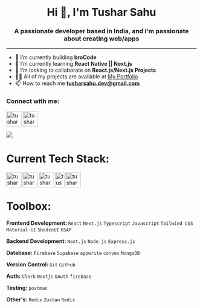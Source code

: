 

<h1 align="center">Hi 👋, I'm Tushar Sahu</h1>
<h3 align="center">A passionate developer based in India, and i'm passionate about creating web/apps</h3>


<!-- <img  alt="coding" align="center"  src="https://i.pinimg.com/originals/81/17/8b/81178b47a8598f0c81c4799f2cdd4057.gif"> -->

---




- 🔭 I’m currently building **broCode**
- 🌱 I’m currently learning **React Native || Next.js**
- 👯 I’m looking to collaborate on **React.js/Next.js Projects**
- 👨‍💻 All of my projects are available at [My Portfolio](https://tusharsahu.vercel.app/)
- 📫 How to reach me **tusharsahu.dev@gmail.com**

<h3>Connect with me:</h3>

<a href="https://linkedin.com/in/tusharsahu-rgh/" target="blank"><img align="center" src="https://cdn-icons-png.flaticon.com/512/174/174857.png" alt="tusharsahu-rgh" height="40" width="40"/></a>
<a href="https://twitter.com/BuddyHidden" target="blank"><img align="center" src="https://png.pngtree.com/png-vector/20221018/ourmid/pngtree-twitter-social-media-round-icon-png-image_6315985.png" alt="tusharsahu-rgh" height="40" width="40" /></a>


![](https://github-readme-stats.vercel.app/api/top-langs/?username=TusharSahu02&theme=dark&hide_border=false&include_all_commits=true&count_private=true&layout=compact)


# Current Tech Stack:

<img align="left" src="https://cdn.freebiesupply.com/logos/large/2x/react-1-logo-svg-vector.svg" alt="tusharsahu-rgh" height="40" width="40" />

<img align="left" src="https://www.datocms-assets.com/75941/1657707878-nextjs_logo.png" alt="tusharsahu-rgh" height="40" width="40" />

<img align="left" src="https://static-00.iconduck.com/assets.00/node-js-icon-454x512-nztofx17.png" alt="tusharsahu-rgh" height="40" width="40" />

<img align="left" src="https://seeklogo.com/images/M/mongodb-logo-655F7D542D-seeklogo.com.png" alt="tusharsahu-rgh" height="40" width="25" />

<img align="left" src="https://miro.medium.com/v2/resize:fit:680/1*7G9vb_q5MA8_C_8HtwMfqw.png" alt="tusharsahu-rgh" height="40"  />


<br>
<br>

# Toolbox:

<b>Frontend Development: </b> `React` `Next.js` `Typescript` `Javascript` `Tailwind CSS` `Material-UI` `ShadcnUI` `GSAP` 

<b>Backend Development: </b> `Next.js` `Node.js` `Express.js` 

<b>Database: </b> `Firebase` `Supabase` `appwrite` `convex` `MongoDB` 

<b>Version Control: </b> `Git` `Github` 

<b>Auth:</b> `Clerk` `Nextjs` `OAuth` `firebase`

<b>Testing: </b> `postman`

<b>Other's: </b> `Redux` `Zustan` `Redis`



